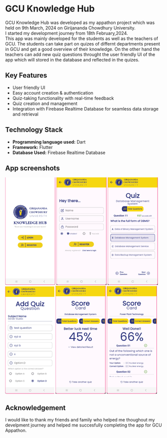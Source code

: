 # GCU Knowledge Hub

GCU Knowledge Hub was developed as my appathon project which was held on 9th March, 2024 on Girijananda Chowdhury University.<br>
I started my development journey from 18th February,2024.<br>
This app was mainly developed for the students as well as the teachers of GCU. The students can take part on quizes of differnt departments present in GCU and get a good overview of their knowledge. On the other hand the teachers can add new quiz questions throught the user friendly UI of the app which will stored in the database and reflected in the quizes.

## Key Features
- User friendly UI
- Easy account creation & authentication
- Quiz-taking functionality with real-time feedback
- Quiz creation and management
- Integration with Firebase Realtime Database for seamless data storage and retrieval

## Technology Stack
- **Programming language used:** Dart
- **Framework:** Flutter
- **Database Used:** Firebase Realtime Database

## App screenshots
![homepage](/app_stuffs/assets/Screenshots/1.png) ![register](/app_stuffs/assets/Screenshots/2.png) ![quiz screen](/app_stuffs/assets/Screenshots/3.png)<br>
![add quiz](/app_stuffs/assets/Screenshots/5.png) ![score card](/app_stuffs/assets/Screenshots/3.1.png) ![concise score card](/app_stuffs/assets/Screenshots/4.png)<br>

## Acknowledgement
I would like to thank my friends and family who helped me thoughout my develpment journey and helped me succesfully completing the app for GCU Appathon.